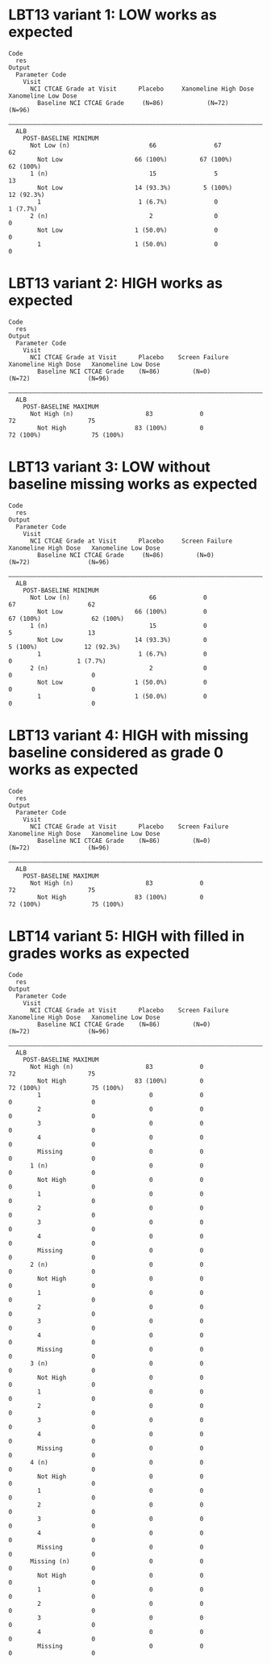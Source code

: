 # LBT13 variant 1: LOW works as expected

    Code
      res
    Output
      Parameter Code                                                                          
        Visit                                                                                 
          NCI CTCAE Grade at Visit      Placebo     Xanomeline High Dose   Xanomeline Low Dose
            Baseline NCI CTCAE Grade     (N=86)            (N=72)                (N=96)       
      ————————————————————————————————————————————————————————————————————————————————————————
      ALB                                                                                     
        POST-BASELINE MINIMUM                                                                 
          Not Low (n)                      66                67                    62         
            Not Low                    66 (100%)         67 (100%)              62 (100%)     
          1 (n)                            15                5                     13         
            Not Low                    14 (93.3%)         5 (100%)             12 (92.3%)     
            1                           1 (6.7%)             0                  1 (7.7%)      
          2 (n)                            2                 0                      0         
            Not Low                    1 (50.0%)             0                      0         
            1                          1 (50.0%)             0                      0         

# LBT13 variant 2: HIGH works as expected

    Code
      res
    Output
      Parameter Code                                                                                          
        Visit                                                                                                 
          NCI CTCAE Grade at Visit      Placebo    Screen Failure   Xanomeline High Dose   Xanomeline Low Dose
            Baseline NCI CTCAE Grade    (N=86)         (N=0)               (N=72)                (N=96)       
      ————————————————————————————————————————————————————————————————————————————————————————————————————————
      ALB                                                                                                     
        POST-BASELINE MAXIMUM                                                                                 
          Not High (n)                    83             0                   72                    75         
            Not High                   83 (100%)         0               72 (100%)              75 (100%)     

# LBT13 variant 3: LOW without baseline missing works as expected

    Code
      res
    Output
      Parameter Code                                                                                           
        Visit                                                                                                  
          NCI CTCAE Grade at Visit      Placebo     Screen Failure   Xanomeline High Dose   Xanomeline Low Dose
            Baseline NCI CTCAE Grade     (N=86)         (N=0)               (N=72)                (N=96)       
      —————————————————————————————————————————————————————————————————————————————————————————————————————————
      ALB                                                                                                      
        POST-BASELINE MINIMUM                                                                                  
          Not Low (n)                      66             0                   67                    62         
            Not Low                    66 (100%)          0               67 (100%)              62 (100%)     
          1 (n)                            15             0                   5                     13         
            Not Low                    14 (93.3%)         0                5 (100%)             12 (92.3%)     
            1                           1 (6.7%)          0                   0                  1 (7.7%)      
          2 (n)                            2              0                   0                      0         
            Not Low                    1 (50.0%)          0                   0                      0         
            1                          1 (50.0%)          0                   0                      0         

# LBT13 variant 4: HIGH with missing baseline considered as grade 0 works as expected

    Code
      res
    Output
      Parameter Code                                                                                          
        Visit                                                                                                 
          NCI CTCAE Grade at Visit      Placebo    Screen Failure   Xanomeline High Dose   Xanomeline Low Dose
            Baseline NCI CTCAE Grade    (N=86)         (N=0)               (N=72)                (N=96)       
      ————————————————————————————————————————————————————————————————————————————————————————————————————————
      ALB                                                                                                     
        POST-BASELINE MAXIMUM                                                                                 
          Not High (n)                    83             0                   72                    75         
            Not High                   83 (100%)         0               72 (100%)              75 (100%)     

# LBT14 variant 5: HIGH with filled in grades works as expected

    Code
      res
    Output
      Parameter Code                                                                                          
        Visit                                                                                                 
          NCI CTCAE Grade at Visit      Placebo    Screen Failure   Xanomeline High Dose   Xanomeline Low Dose
            Baseline NCI CTCAE Grade    (N=86)         (N=0)               (N=72)                (N=96)       
      ————————————————————————————————————————————————————————————————————————————————————————————————————————
      ALB                                                                                                     
        POST-BASELINE MAXIMUM                                                                                 
          Not High (n)                    83             0                   72                    75         
            Not High                   83 (100%)         0               72 (100%)              75 (100%)     
            1                              0             0                   0                      0         
            2                              0             0                   0                      0         
            3                              0             0                   0                      0         
            4                              0             0                   0                      0         
            Missing                        0             0                   0                      0         
          1 (n)                            0             0                   0                      0         
            Not High                       0             0                   0                      0         
            1                              0             0                   0                      0         
            2                              0             0                   0                      0         
            3                              0             0                   0                      0         
            4                              0             0                   0                      0         
            Missing                        0             0                   0                      0         
          2 (n)                            0             0                   0                      0         
            Not High                       0             0                   0                      0         
            1                              0             0                   0                      0         
            2                              0             0                   0                      0         
            3                              0             0                   0                      0         
            4                              0             0                   0                      0         
            Missing                        0             0                   0                      0         
          3 (n)                            0             0                   0                      0         
            Not High                       0             0                   0                      0         
            1                              0             0                   0                      0         
            2                              0             0                   0                      0         
            3                              0             0                   0                      0         
            4                              0             0                   0                      0         
            Missing                        0             0                   0                      0         
          4 (n)                            0             0                   0                      0         
            Not High                       0             0                   0                      0         
            1                              0             0                   0                      0         
            2                              0             0                   0                      0         
            3                              0             0                   0                      0         
            4                              0             0                   0                      0         
            Missing                        0             0                   0                      0         
          Missing (n)                      0             0                   0                      0         
            Not High                       0             0                   0                      0         
            1                              0             0                   0                      0         
            2                              0             0                   0                      0         
            3                              0             0                   0                      0         
            4                              0             0                   0                      0         
            Missing                        0             0                   0                      0         


